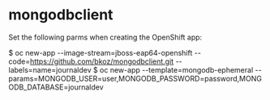 # mongodbclient
Set the following parms when creating the OpenShift app:

$ oc new-app --image-stream=jboss-eap64-openshift --code=https://github.com/bkoz/mongodbclient.git --labels=name=journaldev
$ oc new-app --template=mongodb-ephemeral --params=MONGODB_USER=user,MONGODB_PASSWORD=password,MONGODB_DATABASE=journaldev

